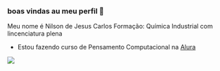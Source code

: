 ### boas vindas au meu perfil 🖤

Meu nome é Nilson de Jesus Carlos
Formação: Química Industrial com lincenciatura plena
 - Estou fazendo curso de Pensamento Computacional na [Alura](https://www.alura.com.br)
   
![](https://media.tenor.com/NdMuEpiu4P4AAAAC/clapping-hands.gif)
